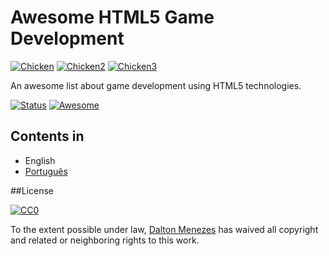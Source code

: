 # Awesome HTML5 Game Development
[![Chicken](https://github.com/daltonmenezes/pepper-the-chicken/blob/master/src/sprites/chicken.png)](#)
[![Chicken2](https://github.com/daltonmenezes/pepper-the-chicken/blob/master/src/sprites/chicken2.png)](#)
[![Chicken3](https://github.com/daltonmenezes/pepper-the-chicken/blob/master/src/sprites/chicken-hit.png)](#)

An awesome list about game development using HTML5 technologies.

[![Status](https://img.shields.io/badge/status-in%20progress-orange.svg)](#)
[![Awesome](https://cdn.rawgit.com/sindresorhus/awesome/d7305f38d29fed78fa85652e3a63e154dd8e8829/media/badge.svg)](https://github.com/sindresorhus/awesome)

## Contents in
- English
- [Português](Portugues.md)

##License

[![CC0](https://i.creativecommons.org/l/by/4.0/88x31.png)](http://creativecommons.org/licenses/by/4.0/)

To the extent possible under law, [Dalton Menezes](http://github.com/daltonmenezes) has waived all copyright and related or neighboring rights to this work.

